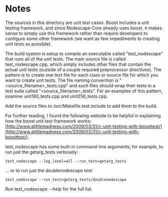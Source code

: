 # Notes
The sources in this directory are unit test cases.  Boost includes a
unit testing framework, and since Nodescape Core already uses boost, it makes
sense to simply use this framework rather than require developers to
configure some other framework (we want as few impediments to creating
unit tests as possible).

The build system is setup to compile an executable called "test_nodescape"
that runs all of the unit tests.  The main source file is called
test_nodescape.cpp, which simply includes other files that contain the
actual unit tests (outside of a couple required preprocessor
directives).  The pattern is to create one test file for each class or
source file for which you want to create unit tests.  The file naming
convention is "<source_filename>_tests.cpp" and such files should wrap
their tests in a test suite called "<source_filename>_tests".  For an
examples of this pattern, examine uint160_tests.cpp and
uint256_tests.cpp.

Add the source files to /src/Makefile.test.include to add them to the build.

For further reading, I found the following website to be helpful in
explaining how the boost unit test framework works:
[http://www.alittlemadness.com/2009/03/31/c-unit-testing-with-boosttest/](http://www.alittlemadness.com/2009/03/31/c-unit-testing-with-boosttest/).

test_nodescape has some built-in command-line arguments; for
example, to run just the getarg_tests verbosely:

    test_nodescape --log_level=all --run_test=getarg_tests

... or to run just the doublenodescape test:

    test_nodescape --run_test=getarg_tests/doublenodescape

Run  test_nodescape --help   for the full list.

